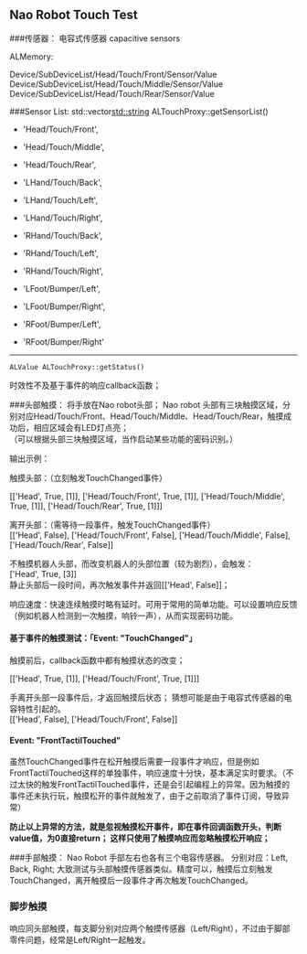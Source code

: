Nao Robot Touch Test
---

###传感器： 电容式传感器 capacitive sensors

 ALMemory:
 
Device/SubDeviceList/Head/Touch/Front/Sensor/Value
Device/SubDeviceList/Head/Touch/Middle/Sensor/Value
Device/SubDeviceList/Head/Touch/Rear/Sensor/Value

###Sensor List:
	std::vector<std::string> ALTouchProxy::getSensorList()

* 'Head/Touch/Front', 
* 'Head/Touch/Middle', 
* 'Head/Touch/Rear',

* 'LHand/Touch/Back',
* 'LHand/Touch/Left',
* 'LHand/Touch/Right',


* 'RHand/Touch/Back', 
* 'RHand/Touch/Left', 
* 'RHand/Touch/Right',

* 'LFoot/Bumper/Left', 
* 'LFoot/Bumper/Right',

* 'RFoot/Bumper/Left',
* 'RFoot/Bumper/Right'


----
	ALValue ALTouchProxy::getStatus()
时效性不及基于事件的响应callback函数；

###头部触摸：
将手放在Nao robot头部；
Nao robot 头部有三块触摸区域，分别对应Head/Touch/Front、Head/Touch/Middle、Head/Touch/Rear，触摸成功后，相应区域会有LED灯点亮；    
（可以根据头部三块触摸区域，当作启动某些功能的密码识别。）

输出示例：

触摸头部：（立刻触发TouchChanged事件）    
	
[['Head', True, [1]], ['Head/Touch/Front', True, [1]], ['Head/Touch/Middle', True, [1]], ['Head/Touch/Rear', True, [1]]]

离开头部：（需等待一段事件，触发TouchChanged事件）    
[['Head', False], ['Head/Touch/Front', False], ['Head/Touch/Middle', False], ['Head/Touch/Rear', False]]

不触摸机器人头部，而改变机器人的头部位置（较为剧烈），会触发：   
['Head', True, [3]]    
静止头部后一段时间，再次触发事件并返回[['Head', False]]；

响应速度：快速连续触摸时略有延时。可用于常用的简单功能。可以设置响应反馈（例如机器人检测到一次触摸，响铃一声），从而实现密码功能。

#### 基于事件的触摸测试：「Event: "TouchChanged"」

触摸前后，callback函数中都有触摸状态的改变；

[['Head', True, [1]], ['Head/Touch/Front', True, [1]]]

手离开头部一段事件后，才返回触摸后状态；
猜想可能是由于电容式传感器的电容特性引起的。    
[['Head', False], ['Head/Touch/Front', False]]

#### Event: "FrontTactilTouched"
虽然TouchChanged事件在松开触摸后需要一段事件才响应，但是例如FrontTactilTouched这样的单独事件，响应速度十分快，基本满足实时要求。（不过太快的触发FrontTactilTouched事件，还是会引起编程上的异常。因为触摸的事件还未执行玩，触摸松开的事件就触发了，由于之前取消了事件订阅，导致异常）

**防止以上异常的方法，就是忽视触摸松开事件，即在事件回调函数开头，判断value值，为0直接return；
这样只使用了触摸响应而忽略触摸松开响应；**

###手部触摸：
Nao Robot 手部左右也各有三个电容传感器。
分别对应：Left, Back, Right;
大致测试与头部触摸传感器类似。精度可以，触摸后立刻触发TouchChanged，离开触摸后一段事件才再次触发TouchChanged。

### 脚步触摸

响应同头部触摸，每支脚分别对应两个触摸传感器（Left/Right），不过由于脚部零件问题，经常是Left/Right一起触发。

